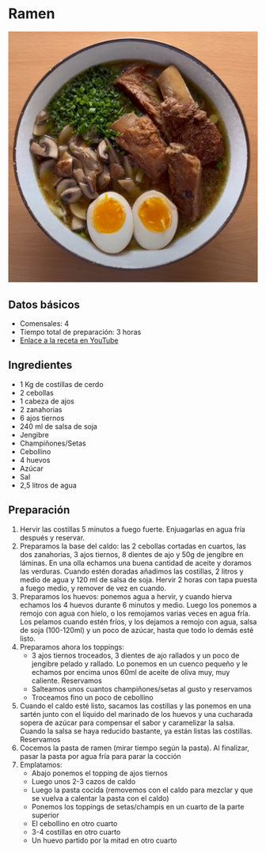# Ramen

<div class="imagen">
    <img src="images/ramen.png">
</div>

## Datos básicos

* Comensales: 4
* Tiempo total de preparación: 3 horas
* [Enlace a la receta en YouTube](https://www.youtube.com/watch?v=TMrZXI1mWiM)

## Ingredientes

* 1 Kg de costillas de cerdo
* 2 cebollas
* 1 cabeza de ajos
* 2 zanahorias
* 6 ajos tiernos
* 240 ml de salsa de soja
* Jengibre
* Champiñones/Setas
* Cebollino
* 4 huevos
* Azúcar
* Sal
* 2,5 litros de agua

## Preparación

1. Hervir las costillas 5 minutos a fuego fuerte. Enjuagarlas en agua fría después y reservar.
2. Preparamos la base del caldo: las 2 cebollas cortadas en cuartos, las dos zanahorias, 3 ajos tiernos, 8 dientes de ajo y 50g de jengibre en láminas. En una olla echamos una buena cantidad de aceite y doramos las verduras. Cuando estén doradas añadimos las costillas, 2 litros y medio de agua y 120 ml de salsa de soja. Hervir 2 horas con tapa puesta a fuego medio, y remover de vez en cuando.
3. Preparamos los huevos: ponemos agua a hervir, y cuando hierva echamos los 4 huevos durante 6 minutos y medio. Luego los ponemos a remojo con agua con hielo, o los remojamos varias veces en agua fría. Los pelamos cuando estén fríos, y los dejamos a remojo con agua, salsa de soja (100-120ml) y un poco de azúcar, hasta que todo lo demás esté listo.
4. Preparamos ahora los toppings:
    * 3 ajos tiernos troceados, 3 dientes de ajo rallados y un poco de jengibre pelado y rallado. Lo ponemos en un cuenco pequeño y le echamos por encima unos 60ml de aceite de oliva muy, muy caliente. Reservamos 
    * Salteamos unos cuantos champiñones/setas al gusto y reservamos
    * Troceamos fino un poco de cebollino
5. Cuando el caldo esté listo, sacamos las costillas y las ponemos en una sartén junto con el líquido del marinado de los huevos y una cucharada sopera de azúcar para compensar el sabor y caramelizar la salsa. Cuando la salsa se haya reducido bastante, ya están listas las costillas. Reservamos
6. Cocemos la pasta de ramen (mirar tiempo según la pasta). Al finalizar, pasar la pasta por agua fría para parar la cocción
7. Emplatamos:
    * Abajo ponemos el topping de ajos tiernos
    * Luego unos 2-3 cazos de caldo
    * Luego la pasta cocida (removemos con el caldo para mezclar y que se vuelva a calentar la pasta con el caldo)
    * Ponemos los toppings de setas/champis en un cuarto de la parte superior
    * El cebollino en otro cuarto
    * 3-4 costillas en otro cuarto
    * Un huevo partido por la mitad en otro cuarto

